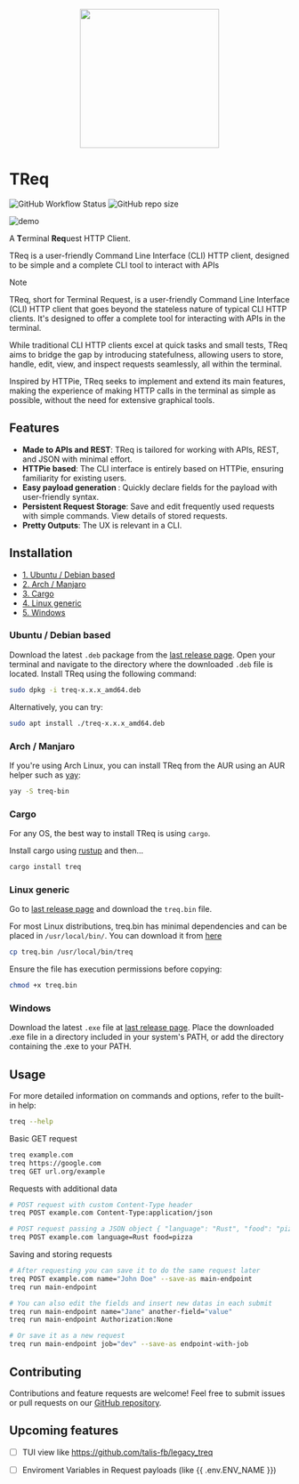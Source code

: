 <p align="center">
<img src="https://res.cloudinary.com/dfjn94vg8/image/upload/v1706297059/TReq/dino_png.png" height="250px" />
</p>

# TReq
![GitHub Workflow Status](https://img.shields.io/github/actions/workflow/status/talis-fb/TReq/ci.yaml)
![GitHub repo size](https://img.shields.io/github/repo-size/talis-fb/treq)

![demo](https://res.cloudinary.com/dfjn94vg8/image/upload/v1706742279/TReq/demo-treq1.gif)

A <b>T</b>erminal <b>Req</b>uest HTTP Client.

TReq is a user-friendly Command Line Interface (CLI) HTTP client, designed to be simple and a complete CLI tool to interact with APIs

> [!NOTE]
> TReq, short for Terminal Request, is a user-friendly Command Line Interface (CLI) HTTP client that goes beyond the stateless nature of typical CLI HTTP clients. It's designed to offer a complete tool for interacting with APIs in the terminal. 
> 
> While traditional CLI HTTP clients excel at quick tasks and small tests, TReq aims to bridge the gap by introducing statefulness, allowing users to store, handle, edit, view, and inspect requests seamlessly, all within the terminal. 
> 
> Inspired by HTTPie, TReq seeks to implement and extend its main features, making the experience of making HTTP calls in the terminal as simple as possible, without the need for extensive graphical tools.


## Features
* <b>Made to APIs and REST</b>: TReq is tailored for working with APIs, REST, and JSON with minimal effort.
* <b>HTTPie based</b>: The CLI interface is entirely based on HTTPie, ensuring familiarity for existing users.
* <b>Easy payload generation </b>: Quickly declare fields for the payload with user-friendly syntax.
* <b>Persistent Request Storage</b>: Save and edit frequently used requests with simple commands. View details of stored requests.
* <b>Pretty Outputs</b>: The UX is relevant in a CLI.

## Installation

- [1. Ubuntu / Debian based](#ubuntu--debian-based)
- [2. Arch / Manjaro](#arch--manjaro)
- [3. Cargo](#cargo)
- [4. Linux generic](#linux-generic)
- [5. Windows](#windows)

### Ubuntu / Debian based
Download the latest `.deb` package from the [last release page](https://github.com/talis-fb/TReq/releases/latest). Open your terminal and navigate to the directory where the downloaded `.deb` file is located. Install TReq using the following command:

```sh
sudo dpkg -i treq-x.x.x_amd64.deb
```
Alternatively, you can try:
```sh
sudo apt install ./treq-x.x.x_amd64.deb
```

### Arch / Manjaro
If you're using Arch Linux, you can install TReq from the AUR using an AUR helper such as [yay](https://github.com/Jguer/yay):

```sh
yay -S treq-bin
```

### Cargo
For any OS, the best way to install TReq is using `cargo`.

Install cargo using [rustup](https://rustup.rs/) and then...

```sh
cargo install treq
```

### Linux generic
Go to [last release page](https://github.com/talis-fb/TReq/releases/latest) and download the `treq.bin` file. 

For most Linux distributions, treq.bin has minimal dependencies and can be placed in `/usr/local/bin/`.  You can download it from [here](https://github.com/talis-fb/TReq/releases/latest/download/treq.bin)
```sh
cp treq.bin /usr/local/bin/treq
```

Ensure the file has execution permissions before copying:
```sh
chmod +x treq.bin
```

### Windows
Download the latest `.exe` file at [last release page](https://github.com/talis-fb/TReq/releases/latest). Place the downloaded .exe file in a directory included in your system's PATH, or add the directory containing the .exe to your PATH.

## Usage
For more detailed information on commands and options, refer to the built-in help:
```sh
treq --help
```

Basic GET request
```sh
treq example.com
treq https://google.com
treq GET url.org/example
```

Requests with additional data
```sh
# POST request with custom Content-Type header
treq POST example.com Content-Type:application/json

# POST request passing a JSON object { "language": "Rust", "food": "pizza" }
treq POST example.com language=Rust food=pizza
```

Saving and storing requests
```sh
# After requesting you can save it to do the same request later
treq POST example.com name="John Doe" --save-as main-endpoint
treq run main-endpoint

# You can also edit the fields and insert new datas in each submit
treq run main-endpoint name="Jane" another-field="value"
treq run main-endpoint Authorization:None

# Or save it as a new request
treq run main-endpoint job="dev" --save-as endpoint-with-job
```

## Contributing
Contributions and feature requests are welcome! Feel free to submit issues or pull requests on our [GitHub repository](https://github.com/talis-fb/TReq).

## Upcoming features
- [ ] TUI view like https://github.com/talis-fb/legacy_treq
- [ ] Enviroment Variables in Request payloads (like {{ .env.ENV_NAME }})

